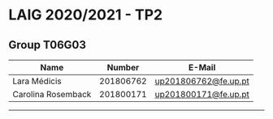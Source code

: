 # LAIG 2020/2021 - TP2

## Group T06G03
| Name             | Number    | E-Mail             |
| ---------------- | --------- | ------------------ |
| Lara Médicis        | 201806762 | up201806762@fe.up.pt                |
| Carolina Rosemback         | 201800171 | up201800171@fe.up.pt                |

----
